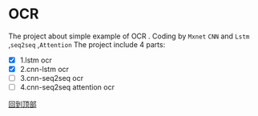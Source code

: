 # OCR
The project about simple example of OCR . Coding by `Mxnet` `CNN` and `Lstm` ,`seq2seq` ,`Attention`
The project include 4 parts:

- [x] 1.lstm ocr 
- [x] 2.cnn-lstm ocr
- [ ] 3.cnn-seq2seq ocr
- [ ] 4.cnn-seq2seq attention ocr

 [回到顶部](#readme)
